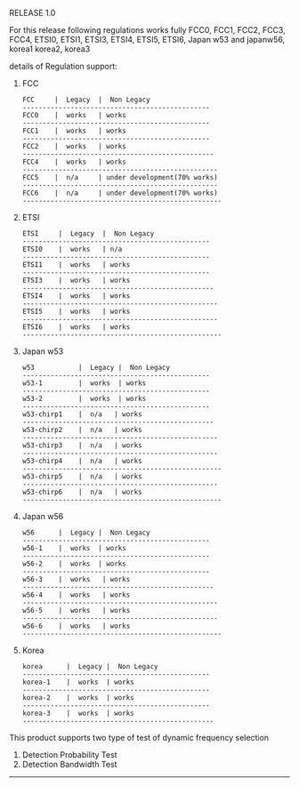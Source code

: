 RELEASE 1.0

For this release following regulations works fully
FCC0, FCC1, FCC2, FCC3, FCC4, ETSI0, ETSI1, ETSI3, ETSI4, ETSI5, ETSI6, Japan w53 and japanw56, korea1 korea2, korea3

details of Regulation support:

1. FCC

       FCC     |  Legacy  |  Non Legacy
       -----------------------------------------------
       FCC0    |  works   | works
       -----------------------------------------------
       FCC1    |  works   | works
       -----------------------------------------------
       FCC2    |  works   | works
       ------------------------------------------------
       FCC4    |  works   | works
       -------------------------------------------------
       FCC5    |  n/a     | under development(70% works)
       -------------------------------------------------
       FCC6    |  n/a     | under development(70% works)
       --------------------------------------------------
2. ETSI

       ETSI     |  Legacy  |  Non Legacy
       -----------------------------------------------
       ETSI0    |  works   | n/a
       -----------------------------------------------
       ETSI1    |  works   | works
       -----------------------------------------------
       ETSI3    |  works   | works
       ------------------------------------------------
       ETSI4    |  works   | works
       -------------------------------------------------
       ETSI5    |  works   | works
       -------------------------------------------------
       ETSI6    |  works   | works
       --------------------------------------------------
3. Japan w53
        
       w53           |  Legacy |  Non Legacy
       -----------------------------------------------
       w53-1         |  works  | works
       -----------------------------------------------
       w53-2         |  works  | works
       -----------------------------------------------
       w53-chirp1    |  n/a   | works
       ------------------------------------------------
       w53-chirp2    |  n/a   | works
       -------------------------------------------------
       w53-chirp3    |  n/a   | works
       -------------------------------------------------
       w53-chirp4    |  n/a   | works
       --------------------------------------------------
       w53-chirp5    |  n/a   | works
       -------------------------------------------------
       w53-chirp6    |  n/a   | works
       --------------------------------------------------
4. Japan w56

       w56      |  Legacy |  Non Legacy
       -----------------------------------------------
       w56-1    |  works  | works
       -----------------------------------------------
       w56-2    |  works  | works
       -----------------------------------------------
       w56-3    |  works   | works
       ------------------------------------------------
       w56-4    |  works   | works
       -------------------------------------------------
       w56-5    |  works   | works
       -------------------------------------------------
       w56-6    |  works   | works
       --------------------------------------------------

5. Korea 
       
       korea      |  Legacy |  Non Legacy
       -----------------------------------------------
       korea-1    |  works  | works
       -----------------------------------------------
       korea-2    |  works  | works
       -----------------------------------------------
       korea-3    |  works  | works
       ------------------------------------------------
   
This product supports two type of test of dynamic frequency selection

1. Detection Probability Test
2. Detection Bandwidth Test


-------------------------------------------------------------------------------------